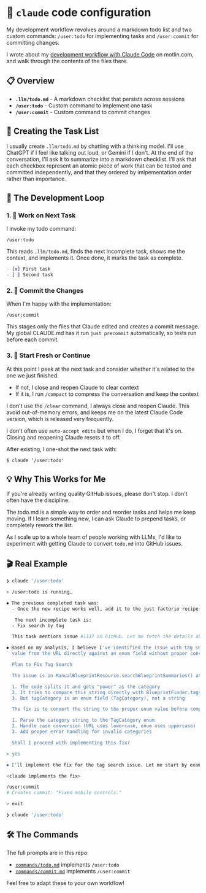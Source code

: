 # 🤖 `claude` code configuration

My development workflow revolves around a markdown todo list and two custom commands: `/user:todo` for implementing tasks and `/user:commit` for committing changes.

I wrote about my [development workflow with Claude Code](https://motlin.com/blog/claude-code-configuration) on motlin.com, and walk through the contents of the files there.

## 📋 Overview

- **`.llm/todo.md`** - A markdown checklist that persists across sessions
- **`/user:todo`** - Custom command to implement one task
- **`/user:commit`** - Custom command to commit changes

## 📝 Creating the Task List

I usually create `.llm/todo.md` by chatting with a thinking model. I'll use ChatGPT if I feel like talking out loud, or Gemini if I don't. At the end of the conversation, I'll ask it to summarize into a markdown checklist. I'll ask that each checkbox represent an atomic piece of work that can be tested and committed independently, and that they ordered by imlpementation order rather than importance.

## 🔄 The Development Loop

### 1. 🎯 Work on Next Task

I invoke my todo command:
```
/user:todo
```

This reads `.llm/todo.md`, finds the next incomplete task, shows me the context, and implements it. Once done, it marks the task as complete.

```markdown
- [x] First task
- [ ] Second task
```

### 2. 💾 Commit the Changes

When I'm happy with the implementation:
```
/user:commit
```

This stages only the files that Claude edited and creates a commit message. My global CLAUDE.md has it run `just precommit` automatically, so tests run before each commit.

### 3. 🔄 Start Fresh or Continue

At this point I peek at the next task and consider whether it's related to the one we just finished.

- If not, I close and reopen Claude to clear context
- If it is, I run `/compact` to compress the conversation and keep the context

I don't use the `/clear` command, I always close and reopen Claude. This avoid out-of-memory errors, and keeps me on the latest Claude Code version, which is released very frequently.

I don't often use `auto-accept edits` but when I do, I forget that it's on. Closing and reopening Claude resets it to off.

After existing, I one-shot the next task with:

```shell-session
$ claude '/user:todo'
```

## 💡 Why This Works for Me

If you're already writing quality GitHub issues, please don't stop. I don't often have the discipline.

The todo.md is a simple way to order and reorder tasks and helps me keep moving. If I learn something new, I can ask Claude to prepend tasks, or completely rework the list.

As I scale up to a whole team of people working with LLMs, I'd like to experiment with getting Claude to convert `todo.md` into GitHub issues.

## 🎬 Real Example

```bash
❯ claude '/user:todo'

> /user:todo is running…

⏺ The previous completed task was:
  - Once the new recipe works well, add it to the just factorio recipe

   The next incomplete task is:
  - Fix search by tag

  This task mentions issue #1137 on GitHub. Let me fetch the details about this issue to understand what needs to be fixed.

⏺ Based on my analysis, I believe I've identified the issue with tag search. The problem appears to be that the code is comparing a plain string
  value from the URL directly against an enum field without proper conversion.

  Plan to Fix Tag Search

  The issue is in ManualBlueprintResource.searchBlueprintSummaries() at lines 283-286. When a tag like /power/nuclear/ is passed:

  1. The code splits it and gets "power" as the category
  2. It tries to compare this string directly with BlueprintFinder.tags().tagCategory().eq("power")
  3. But tagCategory is an enum field (TagCategory), not a string

  The fix is to convert the string to the proper enum value before comparison. We need to:

  1. Parse the category string to the TagCategory enum
  2. Handle case conversion (URL uses lowercase, enum uses uppercase)
  3. Add proper error handling for invalid categories

  Shall I proceed with implementing this fix?

> yes

⏺ I'll implement the fix for the tag search issue. Let me start by examining the current code more closely and then make the necessary changes.

<claude implements the fix>

/user:commit
# Creates commit: "Fixed mobile controls."

> exit

❯ claude '/user:todo'
```

## 🛠️ The Commands

The full prompts are in this repo:
- [`commands/todo.md`](commands/todo.md) implements `/user:todo`
- [`commands/commit.md`](commands/commit.md) implements `/user:commit`

Feel free to adapt these to your own workflow!